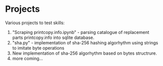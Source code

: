 # Projects
Various projects to test skills:
1) "Scraping printcopy.info.ipynb" - parsing catalogue of replacement parts printcopy.info into sqlite database.
2) "sha.py" - implementation of sha-256 hashing algorhythm using strings to imitate byte operations
3) New implementation of sha-256 algorhythm based on bytes structrure.
4) more coming...

